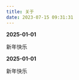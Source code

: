 ```yaml
---
title: 关于
date: 2023-07-15 09:31:31
---
```

<b>2025-01-01</b>
<p>新年快乐 </p>
<b>2025-01-01</b>
<p>新年快乐 </p>